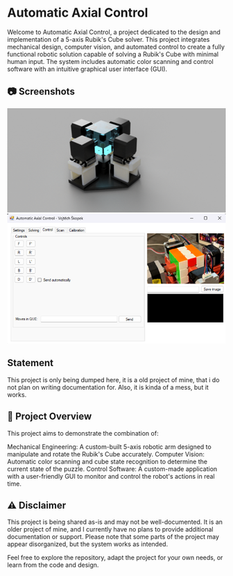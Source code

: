 # Automatic Axial Control

Welcome to Automatic Axial Control, a project dedicated to the design and implementation of a 5-axis Rubik's Cube solver. This project integrates mechanical design, computer vision, and automated control to create a fully functional robotic solution capable of solving a Rubik's Cube with minimal human input. The system includes automatic color scanning and control software with an intuitive graphical user interface (GUI).

## 📷 Screenshots

![Robot Render](https://github.com/WarriorKnight/Rubiks-Cube-Solver/blob/main/render.png)
![Program Render](https://github.com/WarriorKnight/Rubiks-Cube-Solver/blob/main/program.png)

## Statement

This project is only being dumped here, it is a old project of mine, that i do not plan on writing documentation for. Also, it is kinda of a mess, but it works.

## 📝 Project Overview
This project aims to demonstrate the combination of:

Mechanical Engineering: A custom-built 5-axis robotic arm designed to manipulate and rotate the Rubik's Cube accurately.
Computer Vision: Automatic color scanning and cube state recognition to determine the current state of the puzzle.
Control Software: A custom-made application with a user-friendly GUI to monitor and control the robot's actions in real time.

## ⚠️ Disclaimer
This project is being shared as-is and may not be well-documented. It is an older project of mine, and I currently have no plans to provide additional documentation or support. Please note that some parts of the project may appear disorganized, but the system works as intended.

Feel free to explore the repository, adapt the project for your own needs, or learn from the code and design.
